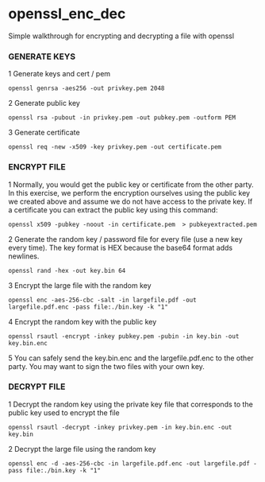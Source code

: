# openssl_enc_dec
Simple walkthrough for encrypting and decrypting a file with openssl

### GENERATE KEYS

1 Generate keys and cert / pem

```openssl genrsa -aes256 -out privkey.pem 2048```

2 Generate public key

```openssl rsa -pubout -in privkey.pem -out pubkey.pem -outform PEM```

3 Generate certificate

```openssl req -new -x509 -key privkey.pem -out certificate.pem```




### ENCRYPT FILE

1 Normally, you would get the public key or certificate from the other party. In this exercise, we perform the encryption ourselves using the public key we created above and assume we do not have access to the private key. If a certificate you can extract the public key using this command:

```openssl x509 -pubkey -noout -in certificate.pem  > pubkeyextracted.pem```

2 Generate the random key / password file for every file (use a new key every time). The key format is HEX because the base64 format adds newlines. 

```openssl rand -hex -out key.bin 64```

3 Encrypt the large file with the random key

```openssl enc -aes-256-cbc -salt -in largefile.pdf -out largefile.pdf.enc -pass file:./bin.key -k "1"```

4 Encrypt the random key with the public key

```openssl rsautl -encrypt -inkey pubkey.pem -pubin -in key.bin -out key.bin.enc```

5 You can safely send the key.bin.enc and the largefile.pdf.enc to the other party. You may want to sign the two files with your own key.	




### DECRYPT FILE

1 Decrypt the random key using the private key file that corresponds to the public key used to encrypt the file

```openssl rsautl -decrypt -inkey privkey.pem -in key.bin.enc -out key.bin```

2 Decrypt the large file using the random key

```openssl enc -d -aes-256-cbc -in largefile.pdf.enc -out largefile.pdf -pass file:./bin.key -k "1"```
